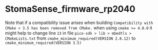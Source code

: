 # StomaSense_firmware_rp2040

Note that if a compatibility issue arises when building ```Compatibility with CMake < 3.5 has been removed from CMake.``` when using ```cmake >= 4.0.0``` it might help to change line ```23``` in file ```pico-sdk > lib > mbedtls > CMakeLists.txt``` from ```cmake_minimum_required(VERSION 2.8.12)``` to ```cmake_minimum_required(VERSION 3.5)```
